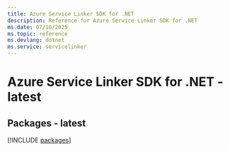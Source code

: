 ```yaml
---
title: Azure Service Linker SDK for .NET
description: Reference for Azure Service Linker SDK for .NET
ms.date: 07/10/2025
ms.topic: reference
ms.devlang: dotnet
ms.service: servicelinker
---
```

# Azure Service Linker SDK for .NET - latest
## Packages - latest
[!INCLUDE [packages](service-linker-index.md)]